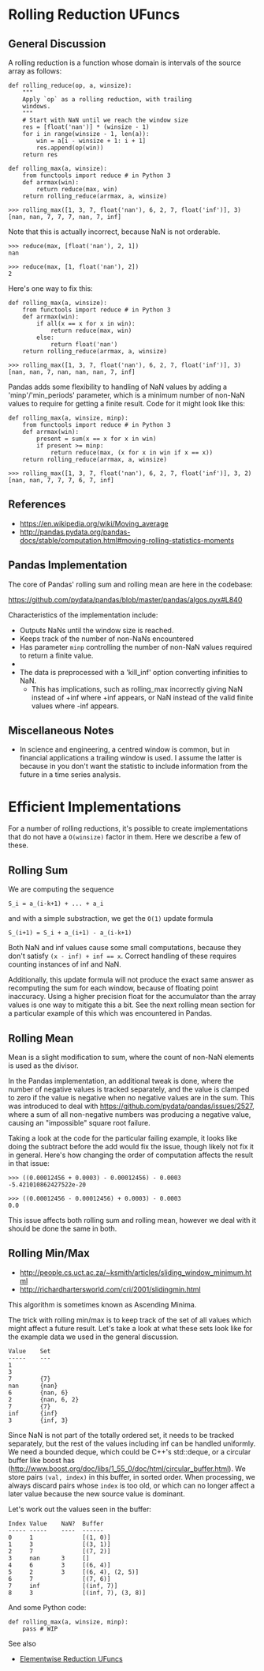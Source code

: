 ﻿# Rolling Reduction UFuncs

## General Discussion

A rolling reduction is a function whose domain is
intervals of the source array as follows:

```
def rolling_reduce(op, a, winsize):
    """
    Apply `op` as a rolling reduction, with trailing
    windows.
    """
    # Start with NaN until we reach the window size
    res = [float('nan')] * (winsize - 1)
    for i in range(winsize - 1, len(a)):
        win = a[i - winsize + 1: i + 1]
        res.append(op(win))
    return res

def rolling_max(a, winsize):
    from functools import reduce # in Python 3
    def arrmax(win):
        return reduce(max, win)
    return rolling_reduce(arrmax, a, winsize)

>>> rolling_max([1, 3, 7, float('nan'), 6, 2, 7, float('inf')], 3)
[nan, nan, 7, 7, 7, nan, 7, inf]
```

Note that this is actually incorrect, because NaN is
not orderable.

```
>>> reduce(max, [float('nan'), 2, 1])
nan

>>> reduce(max, [1, float('nan'), 2])
2
```

Here's one way to fix this:

```
def rolling_max(a, winsize):
    from functools import reduce # in Python 3
    def arrmax(win):
        if all(x == x for x in win):
            return reduce(max, win)
        else:
            return float('nan')
    return rolling_reduce(arrmax, a, winsize)

>>> rolling_max([1, 3, 7, float('nan'), 6, 2, 7, float('inf')], 3)
[nan, nan, 7, nan, nan, nan, 7, inf]
```

Pandas adds some flexibility to handling of NaN values
by adding a 'minp'/'min_periods' parameter, which
is a minimum number of non-NaN values to require for
getting a finite result. Code for it might look
like this:

```
def rolling_max(a, winsize, minp):
    from functools import reduce # in Python 3
    def arrmax(win):
        present = sum(x == x for x in win)
        if present >= minp:
            return reduce(max, (x for x in win if x == x))
    return rolling_reduce(arrmax, a, winsize)

>>> rolling_max([1, 3, 7, float('nan'), 6, 2, 7, float('inf')], 3, 2)
[nan, nan, 7, 7, 7, 6, 7, inf]
```

## References

* https://en.wikipedia.org/wiki/Moving_average
* http://pandas.pydata.org/pandas-docs/stable/computation.html#moving-rolling-statistics-moments

## Pandas Implementation

The core of Pandas' rolling sum and rolling mean are
here in the codebase:

https://github.com/pydata/pandas/blob/master/pandas/algos.pyx#L840

Characteristics of the implementation include:

* Outputs NaNs until the window size is reached.
* Keeps track of the number of non-NaNs encountered
* Has parameter `minp` controlling the number of
  non-NaN values required to return a finite value.
* 
* The data is preprocessed with a 'kill_inf'
  option converting infinities to NaN.
  * This has implications, such as rolling_max
    incorrectly giving NaN instead of +inf
    where +inf appears, or NaN instead of the
    valid finite values where -inf appears.

## Miscellaneous Notes

* In science and engineering, a centred window is
  common, but in financial applications a trailing
  window is used. I assume the latter is because in
  you don't want the statistic to include information
  from the future in a time series analysis.

# Efficient Implementations

For a number of rolling reductions, it's possible to
create implementations that do not have a ``O(winsize)``
factor in them. Here we describe a few of these.

## Rolling Sum

We are computing the sequence

```
S_i = a_(i-k+1) + ... + a_i
```

and with a simple substraction, we get the ``O(1)`` update
formula

```
S_(i+1) = S_i + a_(i+1) - a_(i-k+1)
```

Both NaN and inf values cause some small computations,
because they don't satisfy ``(x - inf) + inf == x``.
Correct handling of these requires counting instances of
inf and NaN.

Additionally, this update formula will not produce the
exact same answer as recomputing the sum for each window,
because of floating point inaccuracy. Using a higher
precision float for the accumulator than the array values
is one way to mitigate this a bit. See the next rolling
mean section for a particular example of this which
was encountered in Pandas.

## Rolling Mean

Mean is a slight modification to sum, where the count of
non-NaN elements is used as the divisor.

In the Pandas implementation, an additional tweak is done,
where the number of negative values is tracked
separately, and the value is clamped to zero if the value
is negative when no negative values are in the sum. This
was introduced to deal with https://github.com/pydata/pandas/issues/2527,
where a sum of all non-negative numbers was producing a
negative value, causing an "impossible" square root failure.

Taking a look at the code for the particular failing example,
it looks like doing the subtract before the add would fix the
issue, though likely not fix it in general. Here's how
changing the order of computation affects the result in that
issue:

```
>>> ((0.00012456 + 0.0003) - 0.00012456) - 0.0003
-5.421010862427522e-20

>>> ((0.00012456 - 0.00012456) + 0.0003) - 0.0003
0.0
```

This issue affects both rolling sum and rolling
mean, however we deal with it should be done the same in both.

## Rolling Min/Max

* http://people.cs.uct.ac.za/~ksmith/articles/sliding_window_minimum.html
* http://richardhartersworld.com/cri/2001/slidingmin.html

This algorithm is sometimes known as Ascending Minima.

The trick with rolling min/max is to keep track of the set of
all values which might affect a future result. Let's take
a look at what these sets look like for the example data we
used in the general discussion.

```
Value    Set
-----    ---
1
3
7        {7}
nan      {nan}
6        {nan, 6}
2        {nan, 6, 2}
7        {7}
inf      {inf}
3        {inf, 3}
```

Since NaN is not part of the totally ordered set, it needs to
be tracked separately, but the rest of the values including
inf can be handled uniformly. We need a bounded deque, which
could be C++'s std::deque, or a circular buffer like boost has
(http://www.boost.org/doc/libs/1_55_0/doc/html/circular_buffer.html).
We store pairs ``(val, index)`` in this buffer, in sorted
order. When processing, we always discard pairs whose
``index`` is too old, or which can no longer affect a later
value because the new source value is dominant.

Let's work out the values seen in the buffer:

```
Index Value    NaN?  Buffer
----- -----    ----  ------
0     1              [(1, 0)]
1     3              [(3, 1)]
2     7              [(7, 2)]
3     nan      3     []
4     6        3     [(6, 4)]
5     2        3     [(6, 4), (2, 5)]
6     7              [(7, 6)]
7     inf            [(inf, 7)]
8     3              [(inf, 7), (3, 8)]
```

And some Python code:

```
def rolling_max(a, winsize, minp):
    pass # WIP
```

See also

* [Elementwise Reduction UFuncs](elwise-reduction-ufuncs.md)
